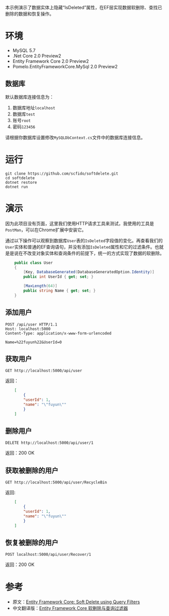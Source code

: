 本示例演示了数据实体上隐藏“IsDeleted”属性，在EF层实现数据软删除、查找已删除的数据和恢复操作。

# 环境
* MySQL 5.7
* .Net Core 2.0 Preview2
* Entity Framework Core 2.0 Preview2
* Pomelo.EntityFrameworkCore.MySql 2.0 Preview2

## 数据库
默认数据库连接信息为：
1. 数据库地址`localhost`
1. 数据库`test`
1. 账号`root`
1. 密码`123456`

请根据你数据库设置修改`MySQLDbContext.cs`文件中的数据库连接信息。
 

# 运行
    git clone https://github.com/scfido/softdelete.git
    cd softdelete
    dotnet restore
    dotnet run

# 演示
因为此项目没有页面，这里我们使用HTTP请求工具来测试，我使用的工具是`PostMan`，可以在Chrome扩展中安装它。

通过以下操作可以观察到数据库`User`表的`IsDeleted`字段值的变化。再查看我们的`User`实体和普通的EF查询语句，并没有添加`IsDeleted`属性和它的过滤条件。也就是是说在不改变对象实体和查询条件的前提下，统一的方式实现了数据的软删除。
```csharp
    public class User
    {
        [Key, DatabaseGenerated(DatabaseGeneratedOption.Identity)]
        public int UserId { get; set; }

        [MaxLength(64)]
        public string Name { get; set; }
    }

```

## 添加用户

```http
POST /api/user HTTP/1.1
Host: localhost:5000
Content-Type: application/x-www-form-urlencoded

Name=%22fuyun%22&UserId=0
```

## 获取用户
    GET http://localhost:5000/api/user
返回：
```json
    [
        {
        "userId": 1,
        "name": "\"fuyun\""
        }
    ]
```

## 删除用户
    DELETE http://localhost:5000/api/user/1

返回：200 OK

## 获取被删除的用户
    GET http://localhost:5000/api/user/RecycleBin

返回:
```json
    [
        {
        "userId": 1,
        "name": "\"fuyun\""
        }
    ]
```

## 恢复被删除的用户
    POST localhost:5000/api/user/Recover/1

返回：200 OK

# 参考
* 原文：[Entity Framework Core: Soft Delete using Query Filters](https://www.meziantou.net/2017/07/10/entity-framework-core-soft-delete-using-query-filters)
* 中文翻译版：[Entity Framework Core 软删除与查询过滤器](http://www.cnblogs.com/tdfblog/p/entity-framework-core-soft-delete-using-query-filters.html)